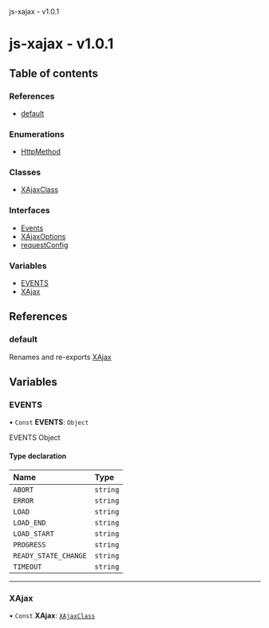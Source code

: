 js-xajax - v1.0.1

# js-xajax - v1.0.1

## Table of contents

### References

- [default](README.md#default)

### Enumerations

- [HttpMethod](enums/HttpMethod.md)

### Classes

- [XAjaxClass](classes/XAjaxClass.md)

### Interfaces

- [Events](interfaces/Events.md)
- [XAjaxOptions](interfaces/XAjaxOptions.md)
- [requestConfig](interfaces/requestConfig.md)

### Variables

- [EVENTS](README.md#events)
- [XAjax](README.md#xajax)

## References

### default

Renames and re-exports [XAjax](README.md#xajax)

## Variables

### EVENTS

• `Const` **EVENTS**: `Object`

EVENTS Object

#### Type declaration

| Name | Type |
| :------ | :------ |
| `ABORT` | `string` |
| `ERROR` | `string` |
| `LOAD` | `string` |
| `LOAD_END` | `string` |
| `LOAD_START` | `string` |
| `PROGRESS` | `string` |
| `READY_STATE_CHANGE` | `string` |
| `TIMEOUT` | `string` |

___

### XAjax

• `Const` **XAjax**: [`XAjaxClass`](classes/XAjaxClass.md)
